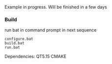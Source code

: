 Example in progress.
Will be finished in a few days

### Build
run bat in command prompt in next sequence
```
configure.bat
build.bat
run.bat
```

Dependencies:
QT5.15
CMAKE
